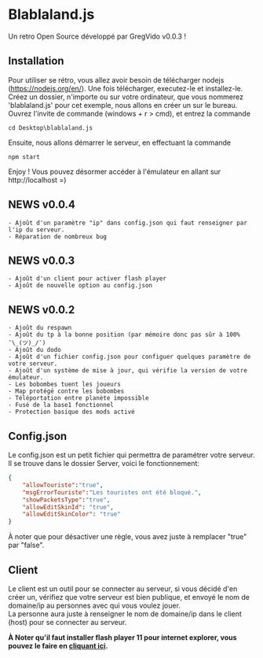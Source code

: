 # Blablaland.js

Un retro Open Source développé par GregVido v0.0.3 !

## Installation

Pour utiliser se rétro, vous allez avoir besoin de télécharger nodejs (https://nodejs.org/en/).
Une fois télécharger, executez-le et installez-le.
Créez un dossier, n'importe ou sur votre ordinateur, que vous nommerez 'blablaland.js' pour cet exemple, nous allons en créer un sur le bureau.
Ouvrez l'invite de commande (windows + r > cmd), et entrez la commande
```
cd Desktop\blablaland.js
```
Ensuite, nous allons démarrer le serveur, en effectuant la commande 
```
npm start
```
Enjoy ! Vous pouvez désormer accéder à l'émulateur en allant sur http://localhost =) 

## NEWS v0.0.4

    - Ajoût d'un paramètre "ip" dans config.json qui faut renseigner par l'ip du serveur.
    - Réparation de nombreux bug

## NEWS v0.0.3

    - Ajoût d'un client pour activer flash player
    - Ajoût de nouvelle option au config.json

## NEWS v0.0.2

    - Ajoût du respawn
    - Ajoût du tp à la bonne position (par mémoire donc pas sûr à 100% ¯\_(ツ)_/¯)
    - Ajoût du dodo
    - Ajoût d'un fichier config.json pour configuer quelques paramètre de votre serveur.
    - Ajoût d'un système de mise à jour, qui vérifie la version de votre émulateur.
    - Les bobombes tuent les joueurs
    - Map protégé contre les bobombes
    - Téléportation entre planète impossible
    - Fusé de la base1 fonctionnel
    - Protection basique des mods activé

## Config.json
Le config.json est un petit fichier qui permettra de paramétrer votre serveur.
Il se trouve dans le dossier Server, voici le fonctionnement:

```json
{
    "allowTouriste":"true", 
    "msgErrorTouriste":"Les touristes ont été bloqué.",
    "showPacketsType":"true",
    "allowEditSkinId": "true",
    "allowEditSkinColor": "true"
}
```
À noter que pour désactiver une règle, vous avez juste à remplacer "true" par "false".

## Client

Le client est un outil pour se connecter au serveur, si vous décidé d'en créer un, vérifiez que votre serveur est bien publique, et envoyé le nom de domaine/ip au personnes avec qui vous voulez jouer. <br />
La personne aura juste à renseigner le nom de domaine/ip dans le client (host) pour se connecter au serveur.

<b>À Noter qu'il faut installer flash player 11 pour internet explorer, vous pouvez le faire en <a href="http://www.oldversion.fr/windows/macromedia-flash-player-11-3-300-257-ie">cliquant ici</a>.</b>